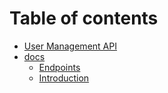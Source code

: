 # Table of contents

* [User Management API](README.md)
* [docs](docs/README.md)
  * [Endpoints](docs/api-reference.md)
  * [Introduction](docs/getting-started.md)
